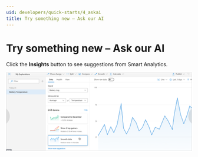```yaml
---
uid: developers/quick-starts/4_askai
title: Try something new – Ask our AI
---
```


# Try something new – Ask our AI

Click the **Insights** button to see suggestions from Smart Analytics.

![Smart Analytics button](../tutorials/get-ai.png)
